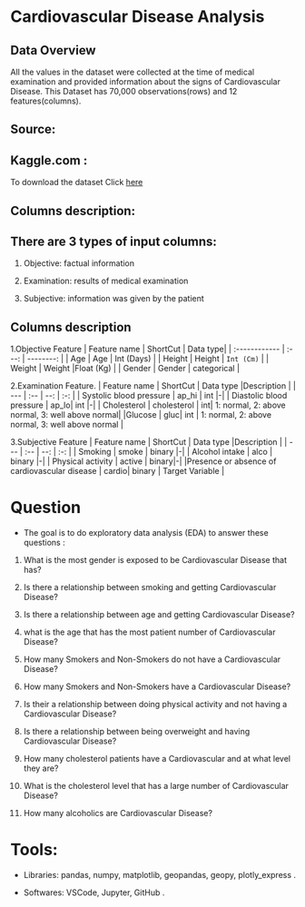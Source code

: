  #  Cardiovascular Disease Analysis
 ## Data Overview
 
 All the values in the dataset were collected at the time of medical examination and provided information about the signs of Cardiovascular Disease. This Dataset has 70,000 observations(rows) and 12 features(columns).
 
 ## Source:
 
 ## Kaggle.com :
 
 To download the dataset Click [here](https://www.kaggle.com/sulianova/cardiovascular-disease-dataset)
 ## Columns description:

 ## There are 3 types of input columns:
1. Objective: factual information 

2. Examination: results of medical examination

3. Subjective: information was given by the patient

## Columns description
1.Objective Feature
| Feature name	    | ShortCut      | Data type|
| :------------ |   :---:       | --------: |
| Age |   Age       | Int (Days) |
| Height        | Height         | `Int (Cm)`   |
| Weight         | Weight         |Float (Kg)   |
| Gender         | Gender         | categorical   |

2.Examination Feature.
| Feature name	 | ShortCut | Data type	 |Description |
| --- | :-- | --: | :-: |
| Systolic blood pressure | ap_hi | int |-|
| Diastolic blood pressure	| ap_lo| int |-|
| Cholesterol | cholesterol | int| 1: normal, 2: above normal, 3: well above normal|
|Glucose | gluc| int | 1: normal, 2: above normal, 3: well above normal |
 
 3.Subjective Feature
 | Feature name	 | ShortCut | Data type	 |Description |
| --- | :-- | --: | :-: |
| Smoking | smoke | binary |-|
| Alcohol intake	 | alco | binary |-|
| Physical activity	 | active | binary|-|
|Presence or absence of cardiovascular disease | cardio| binary | Target Variable |

# Question
* The goal is to do exploratory data analysis (EDA) to answer these questions :

1. What is the most gender is exposed to be Cardiovascular Disease that has?

2. Is there a relationship between smoking and getting Cardiovascular Disease?

3. Is there a relationship between age and getting Cardiovascular Disease?

4. what is the age that has the most patient number of Cardiovascular Disease?

5. How many Smokers and Non-Smokers do not have a Cardiovascular Disease?

6. How many Smokers and Non-Smokers have a Cardiovascular Disease?

7. Is their a relationship between doing physical activity and not having a Cardiovascular Disease?

8. Is there a relationship between being overweight and having Cardiovascular Disease?

9. How many cholesterol patients have a Cardiovascular and at what level they are?

10. What is the cholesterol level that has a large number of Cardiovascular Disease?

11. How many alcoholics are Cardiovascular Disease?

# Tools:
* Libraries: pandas, numpy, matplotlib, geopandas, geopy, plotly_express .

* Softwares: VSCode, Jupyter, GitHub .






